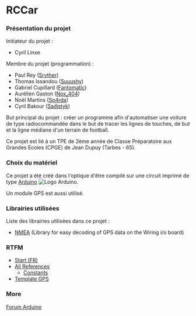 # RCCar

### Présentation du projet

Initiateur du projet :

* Cyril Linxe

Membre du projet (programmation) :

* Paul Rey ([Sryther](https://github.com/Sryther))
* Thomas Issandou ([Suuushy](https://github.com/Suuushy))
* Gabriel Cupillard ([Fantomatic](https://github.com/Fantomatic))
* Aurélien Gaston ([Nox_404](https://github.com/Nox-404))
* Noël Martins ([Sp4rda](https://github.com/Sp4rda))
* Cyril Bakour  ([Sadistyk](https://github.com/Sadistyk))

But principal du projet : créer un programme afin d'automatiser une voiture de type radiocommandée dans le but de tracer les lignes de touches, de but et la ligne médiane d'un terrain de football.

Ce projet est lié à un TPE de 2ème année de Classe Préparatoire aux Grandes Ecoles (CPGE) de Jean Dupuy (Tarbes - 65).

### Choix du matériel

Ce projet a été créé dans l'optique d'être compilé sur une circuit imprimé de type [Arduino](http://arduino.cc) ![Logo Arduino](https://pbs.twimg.com/profile_images/378800000704356438/9d19310763171b0d958d23a18b3d7e1c_normal.png).

Un module GPS est aussi utilisé.

### Librairies utilisées

Liste des librairies utilisées dans ce projet :

* [NMEA](http://www.maartenlamers.com/nmea/) (Library for easy decoding of GPS data on the Wiring i/o board)

### RTFM

* [Start (FR)](http://fr.openclassrooms.com/sciences/cours/arduino-pour-bien-commencer-en-electronique-et-en-programmation/)
* [All References](http://arduino.cc/en/Reference/HomePage)
	* [Constants](http://arduino.cc/en/Reference/Constants)
* [Template GPS](http://pastebin.com/dsJUixzS)

### More

[Forum Arduino](http://forum.arduino.cc/)
